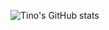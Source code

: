 ![Tino's GitHub stats](https://github-readme-stats.vercel.app/api?username=hoangnguyen17193&show_icons=true&theme=dracula&count_private=true&range=all_time)
